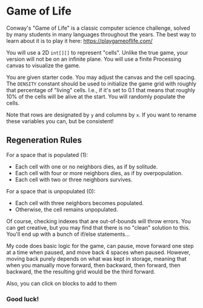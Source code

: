 # Game of Life

Conway's "Game of Life" is a classic computer science challenge, solved by many students in many languages throughout the years. The best way to learn about it is to play it here: https://playgameoflife.com/

You will use a 2D `int[][]` to represent "cells". Unlike the true game, your version will not be on an infinite plane. You will use a finite Processing canvas to visualize the game.

You are given starter code. You may adjust the canvas and the cell spacing. The `DENSITY` constant should be used to initialize the game grid with roughly that percentage of "living" cells. I.e., if it's set to 0.1 that means that roughly 10% of the cells will be alive at the start. You will randomly populate the cells.

Note that rows are designated by `y` and columns by `x`. If you want to rename these variables you can, but be consistent!

## Regeneration Rules
For a space that is populated (1):
- Each cell with one or no neighbors dies, as if by solitude.
- Each cell with four or more neighbors dies, as if by overpopulation.
- Each cell with two or three neighbors survives.

For a space that is unpopulated (0):
- Each cell with three neighbors becomes populated.
- Otherwise, the cell remains unpopulated.

Of course, checking indexes that are out-of-bounds will throw errors. You can get creative, but you may find that there is no "clean" solution to this. You'll end up with a bunch of if/else statements...




My code does basic logic for the game, can pause, move forward one step at a time when paused, and move back 4 spaces when paused. However, moving back purely depends on what was kept in storage, meaning that when you manually move forward, then backward, then forward, then backward, the the resulting grid would be the third forward. 

Also, you can click on blocks to add to them







### Good luck!